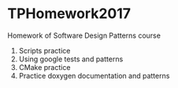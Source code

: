 # TPHomework2017
Homework of Software Design Patterns course
1. Scripts practice
2. Using google tests and patterns
3. CMake practice
4. Practice doxygen documentation and patterns
